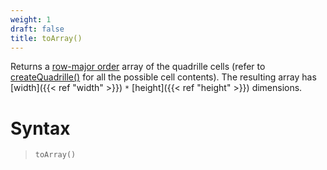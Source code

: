 ```yaml
---
weight: 1
draft: false
title: toArray()
---
```


Returns a [row-major order](https://en.wikipedia.org/wiki/Row-_and_column-major_order) array of the quadrille cells (refer to [createQuadrille()](/docs/p5-fx/create_quadrille) for all the possible cell contents). The resulting array has [width]({{< ref "width" >}}) `*` [height]({{< ref "height" >}}) dimensions.

# Syntax

> `toArray()`